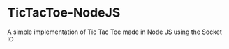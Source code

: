 TicTacToe-NodeJS
================

A simple implementation of Tic Tac Toe made in Node JS using the Socket IO
